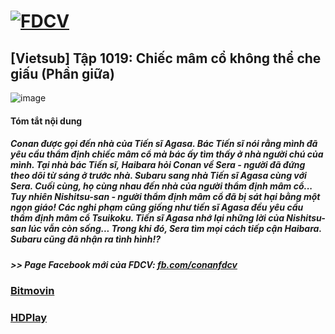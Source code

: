 # [![FDCV](https://user-images.githubusercontent.com/75318518/142803511-f5c20d56-47eb-4f2a-b63f-6b9b169c295b.png)](https://admin1509.github.io/fdcvteam.blogspot.com/)
## [Vietsub] Tập 1019: Chiếc mâm cổ không thể che giấu (Phần giữa)
![image](https://user-images.githubusercontent.com/75318518/143814264-838dd0de-f760-4eae-b3a5-002951619b9e.png)

#### Tóm tắt nội dung
##### Conan được gọi đến nhà của Tiến sĩ Agasa. Bác Tiến sĩ nói rằng mình đã yêu cầu thẩm định chiếc mâm cổ mà bác ấy tìm thấy ở nhà người chú của mình. Tại nhà bác Tiến sĩ, Haibara hỏi Conan về Sera - người đã đứng theo dõi từ sáng ở trước nhà. Subaru sang nhà Tiến sĩ Agasa cùng với Sera. Cuối cùng, họ cùng nhau đến nhà của người thẩm định mâm cổ... Tuy nhiên Nishitsu-san - người thẩm định mâm cổ đã bị sát hại bằng một ngọn giáo! Các nghi phạm cũng giống như tiến sĩ Agasa đều yêu cầu thẩm định mâm cổ Tsuikoku. Tiến sĩ Agasa nhớ lại những lời của Nishitsu-san lúc vẫn còn sống... Trong khi đó, Sera tìm mọi cách tiếp cận Haibara. Subaru cũng đã nhận ra tình hình!?
##### >> Page Facebook mới của FDCV: [fb.com/conanfdcv](https://fb.com/conanfdcv)
### [Bitmovin](https://bitmovin.com/demos/stream-test?format=hls&manifest=https://raw.githubusercontent.com/admin1509/admin1509/main/video-5b.gapo.vn/videos/results/c3df7428-a39a-47af-ac47-b093f354fd7d/720p/file.m3u8)
### [HDPlay](https://hdplay.se/?HLSP2P=https://raw.githubusercontent.com/admin1509/admin1509/main/video-5b.gapo.vn/videos/results/c3df7428-a39a-47af-ac47-b093f354fd7d/720p/file.m3u8)

